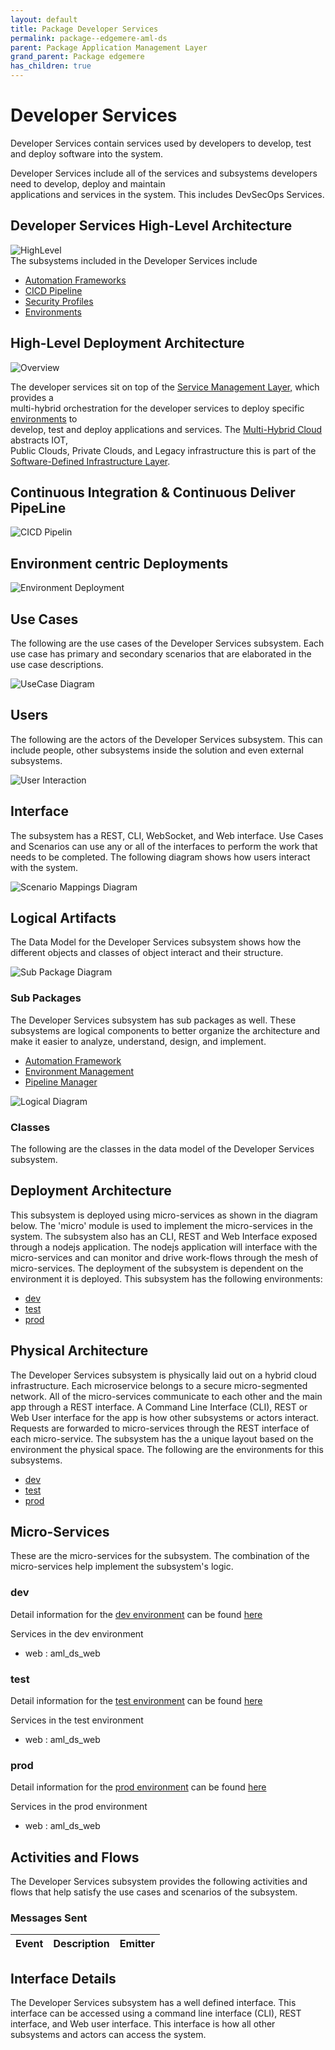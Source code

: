 ```yaml
---
layout: default
title: Package Developer Services
permalink: package--edgemere-aml-ds
parent: Package Application Management Layer
grand_parent: Package edgemere
has_children: true
---
```


# Developer Services

Developer Services contain services used by developers to develop, test and deploy software into the system.

Developer Services include all of the services and subsystems developers need to develop, deploy and maintain  
applications and services in the system. This includes DevSecOps Services.

## Developer Services High-Level Architecture

![HighLevel](./HighLevel.png)  
The subsystems included in the Developer Services include

*   [Automation Frameworks](package--edgemere-aml-ds-af)
*   [CICD Pipeline](package--edgemere-aml-ds-pm)
*   [Security Profiles](package--edgemere-sa-spm)
*   [Environments](package--edgemere-aml-ds-em)

## High-Level Deployment Architecture

![Overview](./Overview.png)

The developer services sit on top of the [Service Management Layer,](package--edgemere-sml) which provides a  
multi-hybrid orchestration for the developer services to deploy specific [environments](package--edgemere-aml-ds-em) to  
develop, test and deploy applications and services. The [Multi-Hybrid Cloud](package--edgemere-sml) abstracts IOT,  
Public Clouds, Private Clouds, and Legacy infrastructure this is part of the  
[Software-Defined Infrastructure Layer](package--edgemere-sdi).

## Continuous Integration & Continuous Deliver PipeLine

![CICD Pipelin](./CICDPipeline.png)

## Environment centric Deployments

![Environment Deployment](./EnvironmentDeployments.png)


## Use Cases

The following are the use cases of the Developer Services subsystem. Each use case has primary and secondary scenarios
that are elaborated in the use case descriptions.



![UseCase Diagram](./usecases.png)

## Users

The following are the actors of the Developer Services subsystem. This can include people, other subsystems
inside the solution and even external subsystems.



![User Interaction](./userinteraction.png)

## Interface

The subsystem has a REST, CLI, WebSocket, and Web interface. Use Cases and Scenarios can use any or all
of the interfaces to perform the work that needs to be completed. The following  diagram shows how
users interact with the system.

![Scenario Mappings Diagram](./scenariomapping.png)



## Logical Artifacts

The Data Model for the  Developer Services subsystem shows how the different objects and classes of object interact
and their structure.

![Sub Package Diagram](./subpackage.png)

### Sub Packages

The Developer Services subsystem has sub packages as well. These subsystems are logical components to better
organize the architecture and make it easier to analyze, understand, design, and implement.

* [Automation Framework](package--edgemere-aml-ds-af)
* [Environment Management](package--edgemere-aml-ds-em)
* [Pipeline Manager](package--edgemere-aml-ds-pm)


![Logical Diagram](./logical.png)

### Classes

The following are the classes in the data model of the Developer Services subsystem.




## Deployment Architecture

This subsystem is deployed using micro-services as shown in the diagram below. The 'micro' module is
used to implement the micro-services in the system. The subsystem also has an CLI, REST and Web Interface
exposed through a nodejs application. The nodejs application will interface with the micro-services and
can monitor and drive work-flows through the mesh of micro-services. The deployment of the subsystem is
dependent on the environment it is deployed. This subsystem has the following environments:
* [dev](environment--edgemere-aml-ds-dev)
* [test](environment--edgemere-aml-ds-test)
* [prod](environment--edgemere-aml-ds-prod)



## Physical Architecture

The Developer Services subsystem is physically laid out on a hybrid cloud infrastructure. Each microservice belongs
to a secure micro-segmented network. All of the micro-services communicate to each other and the main app through a
REST interface. A Command Line Interface (CLI), REST or Web User interface for the app is how other subsystems or actors
interact. Requests are forwarded to micro-services through the REST interface of each micro-service. The subsystem has
the a unique layout based on the environment the physical space. The following are the environments for this
subsystems.
* [dev](environment--edgemere-aml-ds-dev)
* [test](environment--edgemere-aml-ds-test)
* [prod](environment--edgemere-aml-ds-prod)


## Micro-Services

These are the micro-services for the subsystem. The combination of the micro-services help implement
the subsystem's logic.


### dev

Detail information for the [dev environment](environment--edgemere-aml-ds-dev)
can be found [here](environment--edgemere-aml-ds-dev)

Services in the dev environment

* web : aml_ds_web


### test

Detail information for the [test environment](environment--edgemere-aml-ds-test)
can be found [here](environment--edgemere-aml-ds-test)

Services in the test environment

* web : aml_ds_web


### prod

Detail information for the [prod environment](environment--edgemere-aml-ds-prod)
can be found [here](environment--edgemere-aml-ds-prod)

Services in the prod environment

* web : aml_ds_web


## Activities and Flows
The Developer Services subsystem provides the following activities and flows that help satisfy the use
cases and scenarios of the subsystem.




### Messages Sent

| Event | Description | Emitter |
|-------|-------------|---------|



## Interface Details
The Developer Services subsystem has a well defined interface. This interface can be accessed using a
command line interface (CLI), REST interface, and Web user interface. This interface is how all other
subsystems and actors can access the system.


